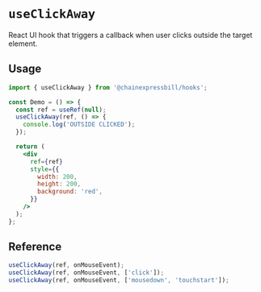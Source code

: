 # `useClickAway`

React UI hook that triggers a callback when user
clicks outside the target element.

## Usage

```jsx
import { useClickAway } from '@chainexpressbill/hooks';

const Demo = () => {
  const ref = useRef(null);
  useClickAway(ref, () => {
    console.log('OUTSIDE CLICKED');
  });

  return (
    <div
      ref={ref}
      style={{
        width: 200,
        height: 200,
        background: 'red',
      }}
    />
  );
};
```

## Reference

```js
useClickAway(ref, onMouseEvent);
useClickAway(ref, onMouseEvent, ['click']);
useClickAway(ref, onMouseEvent, ['mousedown', 'touchstart']);
```
